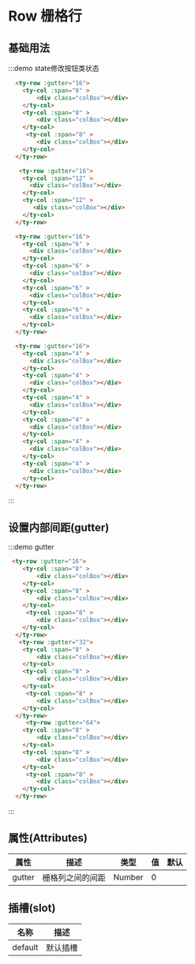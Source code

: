 # Row 栅格行

## 基础用法
:::demo  state修改按钮类状态
```html
  <ty-row :gutter="16">
    <ty-col :span="8" >
        <div class="colBox"></div>
    </ty-col>
    <ty-col :span="8" >
        <div class="colBox"></div>
    </ty-col>
     <ty-col :span="8" >
        <div class="colBox"></div>
    </ty-col>
  </ty-row>

   <ty-row :gutter="16">
    <ty-col :span="12" >
      <div class="colBox"></div>
    </ty-col>
    <ty-col :span="12" >
       <div class="colBox"></div>
    </ty-col>
  </ty-row>

  <ty-row :gutter="16">
    <ty-col :span="6" >
      <div class="colBox"></div>
    </ty-col>
    <ty-col :span="6" >
      <div class="colBox"></div>
    </ty-col>
    <ty-col :span="6" >
      <div class="colBox"></div>
    </ty-col>
    <ty-col :span="6" >
      <div class="colBox"></div>
    </ty-col>
  </ty-row>

  <ty-row :gutter="16">
    <ty-col :span="4" >
      <div class="colBox"></div>
    </ty-col>
    <ty-col :span="4" >
      <div class="colBox"></div>
    </ty-col>
    <ty-col :span="4" >
      <div class="colBox"></div>
    </ty-col>
    <ty-col :span="4" >
      <div class="colBox"></div>
    </ty-col>
    <ty-col :span="4" >
      <div class="colBox"></div>
    </ty-col>
    <ty-col :span="4" >
      <div class="colBox"></div>
    </ty-col>
  </ty-row>
```
:::

## 设置内部间距(gutter)
:::demo  gutter
```html
 <ty-row :gutter="16">
    <ty-col :span="8" >
        <div class="colBox"></div>
    </ty-col>
    <ty-col :span="8" >
        <div class="colBox"></div>
    </ty-col>
     <ty-col :span="8" >
        <div class="colBox"></div>
    </ty-col>
  </ty-row>
   <ty-row :gutter="32">
    <ty-col :span="8" >
        <div class="colBox"></div>
    </ty-col>
    <ty-col :span="8" >
        <div class="colBox"></div>
    </ty-col>
     <ty-col :span="8" >
        <div class="colBox"></div>
    </ty-col>
  </ty-row>
     <ty-row :gutter="64">
    <ty-col :span="8" >
        <div class="colBox"></div>
    </ty-col>
    <ty-col :span="8" >
        <div class="colBox"></div>
    </ty-col>
     <ty-col :span="8" >
        <div class="colBox"></div>
    </ty-col>
  </ty-row>
```
:::



## 属性(Attributes)

<div class="listTb">

| 属性      | 描述    | 类型      | 值       | 默认   |
|----- |----- |----- |----- |-----  |
| gutter     | 栅格列之间的间距  | Number  | 0 

</div>

## 插槽(slot)

<div class="listTb">

| 名称      | 描述    |
|----- |----- |
| default | 默认插槽 |

</div>

